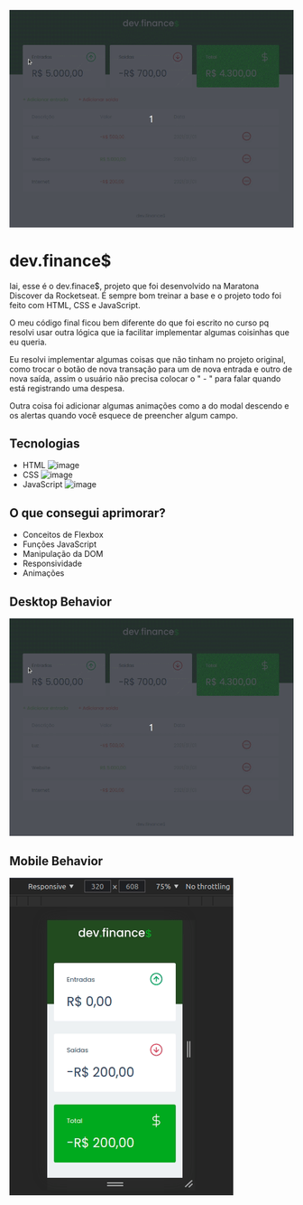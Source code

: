 ![enter image description here](https://github.com/pmenta/devfinance/blob/master/github/desktop-behavior.gif?raw=true)


# dev.finance$

Iai, esse é o dev.finace$, projeto que foi desenvolvido na Maratona Discover da Rocketseat. É sempre bom treinar a base e o projeto todo foi feito com HTML, CSS e JavaScript.

O meu código final ficou bem diferente do que foi escrito no curso pq resolvi usar outra lógica que ia facilitar implementar algumas coisinhas que eu queria.

Eu resolvi implementar algumas coisas que não tinham no projeto original, como trocar o botão de nova transação para um de nova entrada e outro de nova saída, assim o usuário não precisa colocar o " - " para falar quando está registrando uma despesa.

Outra coisa foi adicionar algumas animações como a do modal descendo e os alertas quando você esquece de preencher algum campo.

## Tecnologias

- HTML ![image](https://img.shields.io/badge/HTML5-E34F26?style=for-the-badge&logo=html5&logoColor=white)
- CSS ![image](https://img.shields.io/badge/CSS3-1572B6?style=for-the-badge&logo=css3&logoColor=white)
- JavaScript ![image](https://img.shields.io/badge/JavaScript-323330?style=for-the-badge&logo=javascript&logoColor=F7DF1E)

## O que consegui aprimorar?

-   Conceitos de Flexbox
-   Funções JavaScript
-   Manipulação da DOM
-   Responsividade
-   Animações

## [](https://github.com/pmenta/devfinance/blob/master/github/desktop-behavior.gif?raw=true)Desktop Behavior

![enter image description here](https://github.com/pmenta/devfinance/blob/master/github/desktop-behavior.gif?raw=true)

## [](https://github.com/pmenta/devfinance/blob/master/github/mobile-behavior.gif?raw=true)Mobile Behavior

![enter image description here](https://github.com/pmenta/devfinance/blob/master/github/mobile-behavior.gif?raw=true)
